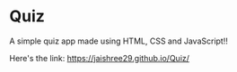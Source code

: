 # Quiz
A simple quiz app made using HTML, CSS and JavaScript!!

Here's the link: https://jaishree29.github.io/Quiz/
